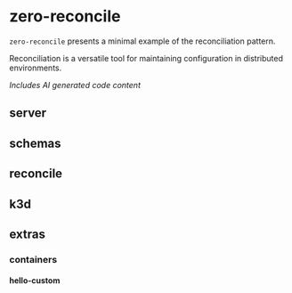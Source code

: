 # zero-reconcile

`zero-reconcile` presents a minimal example of the reconciliation pattern.

Reconciliation is a versatile tool for maintaining configuration in distributed environments.

*Includes AI generated code content*

## server

## schemas

## reconcile

## k3d

## extras

### containers

#### hello-custom